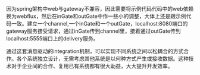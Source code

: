 因为spring架构中web与gateway不兼容，因此需要将示例代码代码中的web依赖换为webflux，然后在inGate和outGate中作一些小的调整，大体上还是跟示例代码一致。建立一个channel,一个inGate和一个outGate，localhost:8080端口的gateway服务接受请求，通过inGate传到channel里，接着通过outGate传到localhost:5555端口上的delivery服务。

通过这套消息驱动的integration机制，可以实现不同系统之间以松耦合的方式合作。各个系统独立设计，无需考虑其他系统是以何种方式产生或接收数据。这种技术对于企业间的合作、复用已有系统都有很大助益，大大提升开发效率。